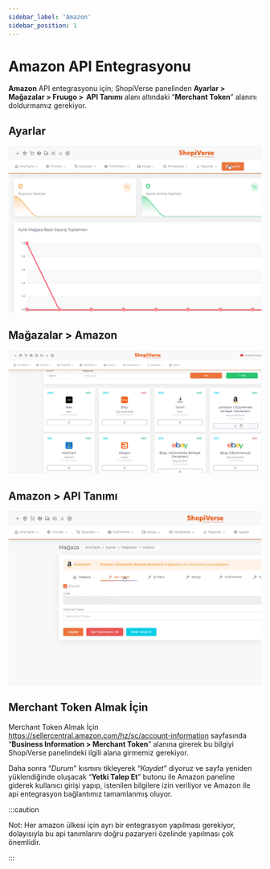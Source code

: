 ```yaml
---
sidebar_label: 'Amazon'
sidebar_position: 1
---
```



# Amazon API Entegrasyonu

**Amazon** API entegrasyonu için; ShopiVerse panelinden **Ayarlar > Mağazalar > Fruugo >  API Tanımı** alanı altındaki “**Merchant Token**” alanını doldurmamız gerekiyor. 

## Ayarlar
![Ayarlar](../../../static/img/svayarlar.png)

 
## Mağazalar > Amazon
![Amazon](../../../static/img/svamazon.png)

## Amazon > API Tanımı
![AmazonAPI](../../../static/img/svamazonapi.png)


## Merchant Token Almak İçin

Merchant Token Almak İçin
https://sellercentral.amazon.com/hz/sc/account-information sayfasında “**Business Information > Merchant Token**” alanına girerek bu bilgiyi ShopiVerse panelindeki ilgili alana girmemiz gerekiyor. 

Daha sonra “*Durum*” kısmını tikleyerek “*Kaydet*” diyoruz ve sayfa yeniden yüklendiğinde oluşacak “**Yetki Talep Et**” butonu ile Amazon paneline giderek kullanıcı girişi yapıp, istenilen bilgilere izin veriliyor ve Amazon ile api entegrasyon bağlantımız tamamlanmış oluyor. 


:::caution

Not: Her amazon ülkesi için ayrı bir entegrasyon yapılması gerekiyor, dolayısıyla bu api tanımlarını doğru pazaryeri özelinde yapılması çok önemlidir. 


:::
